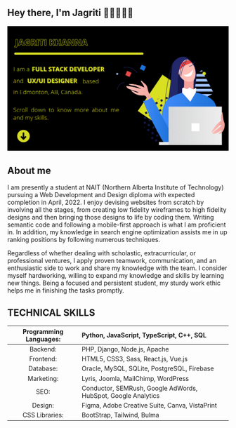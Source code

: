 ## Hey there, I'm Jagriti 👋🏼👩🏻‍💻 

<img src="https://github.com/Jagriti13Khanna/Jagriti13Khanna/blob/main/header-banner-v2.png" alt="Banner image telling my name and my title.">

<h2> About me </h2>

I am presently a student at NAIT (Northern Alberta Institute of Technology) pursuing a Web Development and Design diploma with expected completion in April, 2022. I enjoy devising websites from scratch by involving all the stages, from creating low fidelity wireframes to high fidelity designs and then bringing those designs to life by coding them. Writing semantic code and following a mobile-first approach is what I am proficient in. In addition, my knowledge in search engine optimization assists me in up ranking positions by following numerous techniques.

Regardless of whether dealing with scholastic, extracurricular, or professional ventures, I apply proven teamwork, communication, and an enthusiastic side to work and share my knowledge with the team. I consider myself hardworking, willing to expand my knowledge and skills by learning new things. Being a focused and persistent student, my sturdy work ethic helps me in finishing the tasks promptly.

## TECHNICAL SKILLS
Programming Languages: |  Python, JavaScript, TypeScript, C++, SQL
:---------------------: | :---------------------------------------
Backend: |  PHP, Django, Node.js, Apache
Frontend: |  HTML5, CSS3, Sass, React.js, Vue.js
Database: |  Oracle, MySQL, SQLite, PostgreSQL, Firebase
Marketing: |  Lyris, Joomla, MailChimp, WordPress
SEO: |  Conductor, SEMRush, Google AdWords, HubSpot, Google Analytics
Design: |  Figma, Adobe Creative Suite, Canva, VistaPrint
CSS Libraries: |  BootStrap, Tailwind, Bulma